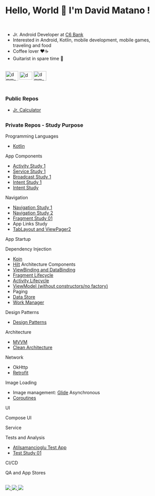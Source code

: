 # Hello, World 👋 I'm David Matano !
<br>

- Jr. Android Developer at [C6 Bank](https://www.c6bank.com.br/)<br/>
- Interested in Android, Kotlin, mobile development, mobile games, traveling and food<br/>
- Coffee lover ♥️☕<br/>
- Guitarist in spare time 🎸<br/>
  
<!-- dev icons -->
<div style="display: inline_block"><br>
  <img align="center" alt="dmm-android" height="30" width="40" src="https://cdn.jsdelivr.net/gh/devicons/devicon/icons/android/android-plain.svg" />
  <img align="center" alt="dmm-kt" height="25" width="40" src="https://cdn.jsdelivr.net/gh/devicons/devicon/icons/kotlin/kotlin-original.svg" />
  <img align="center" alt="dmm-android" height="30" width="40" src="https://cdn.jsdelivr.net/gh/devicons/devicon/icons/java/java-original.svg" />
</div>
<br/>

  ##

### Public Repos
- [Jr. Calculator](https://github.com/dmmatano/jr_calculator)

  ##

### Private Repos - Study Purpose
Programming Languages
- [Kotlin](https://github.com/dmmatano/kotlin-study)

App Components
- [Activity Study 1](https://github.com/dmmatano/activity-study-01)
- [Service Study 1](https://github.com/dmmatano/service-study-01)
- [Broadcast Study 1](https://github.com/dmmatano/broadcast-receiver-study-01)
- [Intent Study 1](https://github.com/dmmatano/intent-study-01)
- [Intent Study](https://github.com/dmmatano/intent-study)

Navigation
- [Navigation Study 1](https://github.com/dmmatano/navigation-study-01)
- [Navigation Study 2](https://github.com/dmmatano/navigation-study-02)
- [Fragment Study 01](https://github.com/dmmatano/fragments-study-01)
- App Links Study
- [TabLayout and ViewPager2](https://github.com/dmmatano/tablayout-study-01)

App Startup

Dependency Injection
- [Koin](https://github.com/dmmatano/koin)
- [Hilt](https://github.com/dmmatano/hilt)
Architecture Components
- [ViewBinding and DataBinding](https://github.com/dmmatano/binding-study)
- [Fragment Lifecycle](https://github.com/dmmatano/fragments-study-01)
- [Activity Lifecycle](https://github.com/dmmatano/activity-study-01)
- [ViewModel (without constructors/no factory)](https://github.com/dmmatano/binding-study)
- Paging
- [Data Store](https://github.com/dmmatano/data-store-study-01)
- [Work Manager](https://github.com/dmmatano/workmanager-study-01)

Design Patterns
- [Design Patterns](https://github.com/dmmatano/design-patterns)

Architecture
- [MVVM](https://github.com/dmmatano/mvvm)
- [Clean Architecture](https://github.com/dmmatano/clean-architecture/blob/main/README.md) <br>

Network
- OkHttp
- [Retrofit](https://github.com/dmmatano/retrofit-app)

Image Loading
- Image management: [Glide](https://github.com/bumptech/glide)
Asynchronous
- [Coroutines](https://github.com/dmmatano/coroutines-study-01/blob/main/README.md)

UI

Compose UI

Service

Tests and Analysis
- [Atilsamancioglu Test App](https://github.com/atilsamancioglu/IA27-ArtBookHiltTesting)
- [Test Study 01](https://github.com/dmmatano/test-study-01)

CI/CD

QA and App Stores

  
  ##
  
<div> 
  <a href="https://www.instagram.com/davidmatano" target="_blank">
    <img src="https://img.shields.io/badge/-Instagram-%23E4405F?style=for-the-badge&logo=instagram&logoColor=white">
  </a>
  <a href = "mailto:davidmatano@gmail.com">
    <img src="https://img.shields.io/badge/-Gmail-%23333?style=for-the-badge&logo=gmail&logoColor=white" target="_blank">
  </a>
  <a href="https://www.linkedin.com/in/davidmatano" target="_blank">
    <img src="https://img.shields.io/badge/-LinkedIn-%230077B5?style=for-the-badge&logo=linkedin&logoColor=white" target="_blank">
  </a> 
 
</div>
